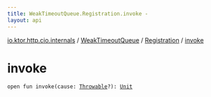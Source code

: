 ```yaml
---
title: WeakTimeoutQueue.Registration.invoke - 
layout: api
---
```


<div class='api-docs-breadcrumbs'><a href="../../index.html">io.ktor.http.cio.internals</a> / <a href="../index.html">WeakTimeoutQueue</a> / <a href="index.html">Registration</a> / <a href="./invoke.html">invoke</a></div>

# invoke

<div class="signature"><code><span class="keyword">open</span> <span class="keyword">fun </span><span class="identifier">invoke</span><span class="symbol">(</span><span class="parameterName" id="io.ktor.http.cio.internals.WeakTimeoutQueue.Registration$invoke(kotlin.Throwable)/cause">cause</span><span class="symbol">:</span>&nbsp;<a href="https://kotlinlang.org/api/latest/jvm/stdlib/kotlin/-throwable/index.html"><span class="identifier">Throwable</span></a><span class="symbol">?</span><span class="symbol">)</span><span class="symbol">: </span><a href="https://kotlinlang.org/api/latest/jvm/stdlib/kotlin/-unit/index.html"><span class="identifier">Unit</span></a></code></div>
